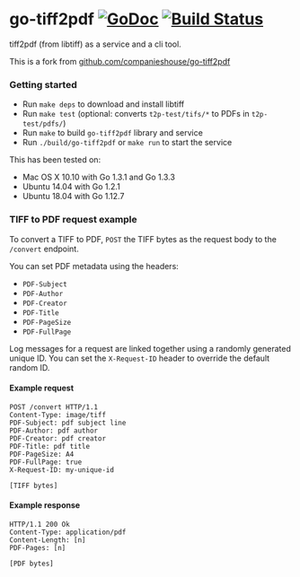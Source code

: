go-tiff2pdf [![GoDoc](https://godoc.org/github.com/maxnilz/go-tiff2pdf?status.svg)](https://godoc.org/github.com/maxnilz/go-tiff2pdf) [![Build Status](https://travis-ci.org/maxnilz/go-tiff2pdf.svg?branch=master)](https://travis-ci.org/maxnilz/go-tiff2pdf)
===========

tiff2pdf (from libtiff) as a service and a cli tool.

This is a fork from [github.com/companieshouse/go-tiff2pdf](https://github.com/companieshouse/go-tiff2pdf)

### Getting started

- Run `make deps` to download and install libtiff
- Run `make test` (optional: converts `t2p-test/tifs/*` to PDFs in `t2p-test/pdfs/`)
- Run `make` to build `go-tiff2pdf` library and service
- Run `./build/go-tiff2pdf` or `make run` to start the service

This has been tested on:
* Mac OS X 10.10 with Go 1.3.1 and Go 1.3.3
* Ubuntu 14.04 with Go 1.2.1
* Ubuntu 18.04 with Go 1.12.7

### TIFF to PDF request example

To convert a TIFF to PDF, `POST` the TIFF bytes as the request body to the `/convert` endpoint.

You can set PDF metadata using the headers:
* `PDF-Subject`
* `PDF-Author`
* `PDF-Creator`
* `PDF-Title`
* `PDF-PageSize`
* `PDF-FullPage`

Log messages for a request are linked together using a randomly generated unique ID.
You can set the `X-Request-ID` header to override the default random ID.

#### Example request

```
POST /convert HTTP/1.1
Content-Type: image/tiff
PDF-Subject: pdf subject line
PDF-Author: pdf author
PDF-Creator: pdf creator
PDF-Title: pdf title
PDF-PageSize: A4
PDF-FullPage: true
X-Request-ID: my-unique-id

[TIFF bytes]
```

#### Example response

```
HTTP/1.1 200 Ok
Content-Type: application/pdf
Content-Length: [n]
PDF-Pages: [n]

[PDF bytes]
```
